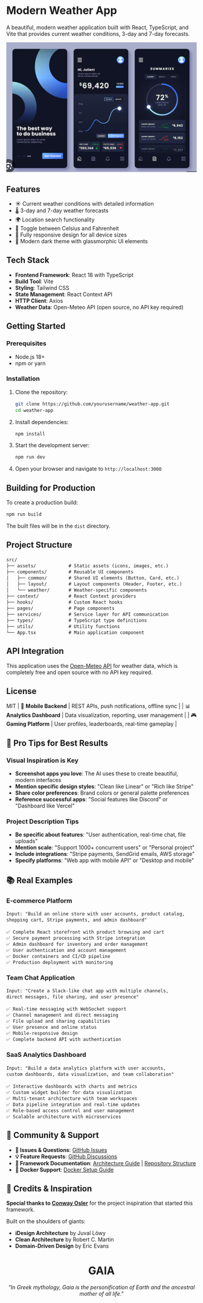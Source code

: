 # Modern Weather App

A beautiful, modern weather application built with React, TypeScript, and Vite that provides current weather conditions, 3-day and 7-day forecasts.

![Weather App Screenshot](ui-examples/theme.png)

## Features

- ☀️ Current weather conditions with detailed information
- 🌡️ 3-day and 7-day weather forecasts
- 🌍 Location search functionality
- 🔄 Toggle between Celsius and Fahrenheit
- 📱 Fully responsive design for all device sizes
- 🌙 Modern dark theme with glassmorphic UI elements

## Tech Stack

- **Frontend Framework**: React 18 with TypeScript
- **Build Tool**: Vite
- **Styling**: Tailwind CSS
- **State Management**: React Context API
- **HTTP Client**: Axios
- **Weather Data**: Open-Meteo API (open source, no API key required)

## Getting Started

### Prerequisites

- Node.js 18+
- npm or yarn

### Installation

1. Clone the repository:

   ```bash
   git clone https://github.com/yourusername/weather-app.git
   cd weather-app
   ```

2. Install dependencies:

   ```bash
   npm install
   ```

3. Start the development server:

   ```bash
   npm run dev
   ```

4. Open your browser and navigate to `http://localhost:3000`

## Building for Production

To create a production build:

```bash
npm run build
```

The built files will be in the `dist` directory.

## Project Structure

```
src/
├── assets/            # Static assets (icons, images, etc.)
├── components/        # Reusable UI components
│   ├── common/        # Shared UI elements (Button, Card, etc.)
│   ├── layout/        # Layout components (Header, Footer, etc.)
│   └── weather/       # Weather-specific components
├── context/           # React Context providers
├── hooks/             # Custom React hooks
├── pages/             # Page components
├── services/          # Service layer for API communication
├── types/             # TypeScript type definitions
├── utils/             # Utility functions
└── App.tsx            # Main application component
```

## API Integration

This application uses the [Open-Meteo API](https://open-meteo.com/) for weather data, which is completely free and open source with no API key required.

## License

MIT
| 📱 **Mobile Backend** | REST APIs, push notifications, offline sync |
| 📊 **Analytics Dashboard** | Data visualization, reporting, user management |
| 🎮 **Gaming Platform** | User profiles, leaderboards, real-time gameplay |

## 🎨 Pro Tips for Best Results

### Visual Inspiration is Key

- **Screenshot apps you love**: The AI uses these to create beautiful, modern interfaces
- **Mention specific design styles**: "Clean like Linear" or "Rich like Stripe"
- **Share color preferences**: Brand colors or general palette preferences
- **Reference successful apps**: "Social features like Discord" or "Dashboard like Vercel"

### Project Description Tips

- **Be specific about features**: "User authentication, real-time chat, file uploads"
- **Mention scale**: "Support 1000+ concurrent users" or "Personal project"
- **Include integrations**: "Stripe payments, SendGrid emails, AWS storage"
- **Specify platforms**: "Web app with mobile API" or "Desktop and mobile"

## 📚 Real Examples

### E-commerce Platform

```
Input: "Build an online store with user accounts, product catalog,
shopping cart, Stripe payments, and admin dashboard"

✅ Complete React storefront with product browsing and cart
✅ Secure payment processing with Stripe integration
✅ Admin dashboard for inventory and order management
✅ User authentication and account management
✅ Docker containers and CI/CD pipeline
✅ Production deployment with monitoring
```

### Team Chat Application

```
Input: "Create a Slack-like chat app with multiple channels,
direct messages, file sharing, and user presence"

✅ Real-time messaging with WebSocket support
✅ Channel management and direct messaging
✅ File upload and sharing capabilities
✅ User presence and online status
✅ Mobile-responsive design
✅ Complete backend API with authentication
```

### SaaS Analytics Dashboard

```
Input: "Build a data analytics platform with user accounts,
custom dashboards, data visualization, and team collaboration"

✅ Interactive dashboards with charts and metrics
✅ Custom widget builder for data visualization
✅ Multi-tenant architecture with team workspaces
✅ Data pipeline integration and real-time updates
✅ Role-based access control and user management
✅ Scalable architecture with microservices
```

## 🤝 Community & Support

- **🐛 Issues & Questions**: [GitHub Issues](https://github.com/frostaura/fa.templates.vibe-coding/issues)
- **💡 Feature Requests**: [GitHub Discussions](https://github.com/frostaura/fa.templates.vibe-coding/discussions)
- **📖 Framework Documentation**: [Architecture Guide](.docs/design.md) | [Repository Structure](.docs/repo-structure.md)
- **🐳 Docker Support**: [Docker Setup Guide](.docs/docker-support.md)

## 🙏 Credits & Inspiration

**Special thanks to [Conway Osler](https://www.linkedin.com/in/conway-osler)** for the project inspiration that started this framework.

Built on the shoulders of giants:

- **iDesign Architecture** by Juval Löwy
- **Clean Architecture** by Robert C. Martin
- **Domain-Driven Design** by Eric Evans

<h1 align="center">
  <b>GAIA</b>
</h1>
<p align="center"><i>"In Greek mythology, Gaia is the personification of Earth and the ancestral mother of all life."</i></p>
